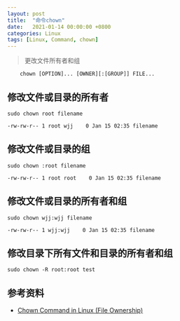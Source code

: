 ```yaml
---
layout: post
title:  "命令chown"
date:   2021-01-14 00:00:00 +0800
categories: Linux
tags: [Linux, Command, chown]
---
```


> 更改文件所有者和组
```
    chown [OPTION]... [OWNER][:[GROUP]] FILE...
```

## 修改文件或目录的所有者
```shell
sudo chown root filename
```
```
-rw-rw-r-- 1 root wjj    0 Jan 15 02:35 filename
```

## 修改文件或目录的组
```shell
sudo chown :root filename
```
```
-rw-rw-r-- 1 root root    0 Jan 15 02:35 filename
```

## 修改文件或目录的所有者和组
```shell
sudo chown wjj:wjj filename
```
```
-rw-rw-r-- 1 wjj:wjj    0 Jan 15 02:35 filename
```

## 修改目录下所有文件和目录的所有者和组
```shell
sudo chown -R root:root test
```

## 参考资料
* [Chown Command in Linux (File Ownership)](https://linuxize.com/post/linux-chown-command/)
